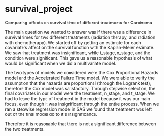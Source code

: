 # survival_project
Comparing effects on survival time of different treatments for Carcinoma 

The main question we wanted to answer was if there was a difference in survival times for two different treatments (radiation therapy, and radiation with chemotherapy). We started off by getting an estimate for each covariate's affect on the survival function with the Kaplan-Meier estimate. We saw that treatment was insignificant, while t\_stage, n\_stage, and the condition were significant. This gave us a reasonable hypothesis of what would be significant when we did a multivariate model.

The two types of models we considered were the Cox Proportional Hazards model and the Accelerated Failure Time model. We were able to verify the assumption that the hazards are proportional (through the Logrank test), therefore the Cox model was satisfactory. Through stepwise selection, the final covariates in our model were the treatment, n\_stage, and t\_stage. We had to leave the type of treatment in the model because it was our main focus, even though it was insignificant through the entire process.  When we ran a stepwise regression model in SAS we found that treatment was left out of the final model do to it's insignificance.

Therefore it is reasonable that there is not a significant difference between the two treatments.
